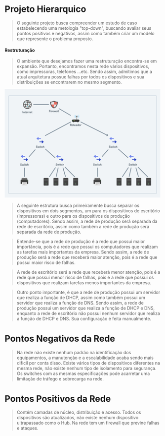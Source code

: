 # Projeto Hierarquico

> O seguinte projeto busca compreender um estudo de caso estabelecendo uma metologia "top-down", buscando avaliar seus pontos positivos e negativos, assim como também criar um modelo que represente o problema proposto.

#### Restruturação
> O ambiente que desejamos fazer uma restruturação encontra-se em expansão. Portanto, encontramos nesta rede vários dispositivos, como impressoras, telefones ...etc. Sendo assim, admitimos que a atual arquitetura possue falhas por todos os dispositivos e sua distribuições se encontrarem no mesmo segmento.

![Rede Novo](./images/image_01.png)

> A seguinte estrutura busca primeiramente busca separar os dispositivos em dois segmentos, um para os dispositivos de escritório (impressoras) e outro para os dispositivos de produção (computadores). Sendo assim, a rede de produção será separada da rede de escritório, assim como também a rede de produção será separada da rede de produção.

> Entende-se que a rede de produção é a rede que possui maior importância, pois é a rede que possui os computadores que realizam as tarefas mais importantes da empresa. Sendo assim, a rede de produção será a rede que receberá maior atenção, pois é a rede que possui maior risco de falhas.

> A rede de escritório será a rede que receberá menor atenção, pois é a rede que possui menor risco de falhas, pois é a rede que possui os dispositivos que realizam tarefas menos importantes da empresa.

> Outro ponto importante, é que a rede de produção possui um servidor que realiza a função de DHCP, assim como também possui um servidor que realiza a função de DNS. Sendo assim, a rede de produção possui um servidor que realiza a função de DHCP e DNS, enquanto a rede de escritório não possui nenhum servidor que realiza a função de DHCP e DNS. Sua configuração é feita manualmente.


# Pontos Negativos da Rede

> Na rede não existe nenhum padrão na identificação dos equipamentos, a manutenção e a escalabilidade acaba sendo mais dificil por conta disso. Existe vários tipos de dispositivos diferentes na mesma rede, não existe nenhum tipo de isolamento para segurança. Os switches com as mesmas especificações pode acarretar uma limitação de tráfego e sobrecarga na rede.

# Pontos Positivos da Rede

> Contém camadas de núcleo, distribuição e acesso. Todos os dispositivos são atualizados, não existe nenhum dispositivo ultrapassado como o Hub. Na rede tem um firewall que previne falhas e ataques.
